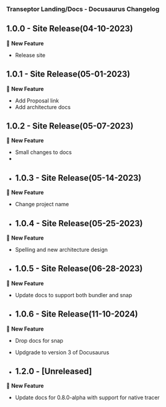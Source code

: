 ### Transeptor Landing/Docs - Docusaurus Changelog

## 1.0.0 - Site Release(04-10-2023)
🚀 **New Feature**
- Release site

## 1.0.1 - Site Release(05-01-2023)
🚀 **New Feature**
- Add Proposal link
- Add architecture docs

## 1.0.2 - Site Release(05-07-2023)
🚀 **New Feature**
- Small changes to docs
- 
- ## 1.0.3 - Site Release(05-14-2023)
🚀 **New Feature**
- Change project name

- ## 1.0.4 - Site Release(05-25-2023)
🚀 **New Feature**
- Spelling and new architecture design

- ## 1.0.5 - Site Release(06-28-2023)
🚀 **New Feature**
- Update docs to support both bundler and snap
  
- ## 1.0.6 - Site Release(11-10-2024)
🚀 **New Feature**
- Drop docs for snap
- Updgrade to version 3 of Docusaurus

- ## 1.2.0 - [Unreleased]
🚀 **New Feature**
- Update docs for 0.8.0-alpha with support for native tracer